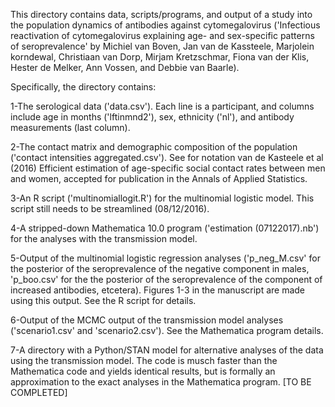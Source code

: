 This directory contains data, scripts/programs, and output of a study into the population dynamics of antibodies against cytomegalovirus ('Infectious reactivation of cytomegalovirus explaining age- and sex-specific patterns of seroprevalence' by Michiel van Boven, Jan van de Kassteele, Marjolein korndewal, Christiaan van Dorp, Mirjam Kretzschmar, Fiona van der Klis, Hester de Melker, Ann Vossen, and Debbie van Baarle).

Specifically, the directory contains:

1-The serological data ('data.csv'). Each line is a participant, and columns include age in months ('lftinmnd2'), sex, ethnicity ('nl'), and antibody measurements (last column).

2-The contact matrix and demographic composition of the population ('contact intensities aggregated.csv'). See for notation van de Kasteele et al (2016) Efficient estimation of age-specific social contact rates between men and women, accepted for publication in the Annals of Applied Statistics.

3-An R script ('multinomiallogit.R') for the multinomial logistic model. This script still needs to be streamlined (08/12/2016).

4-A stripped-down Mathematica 10.0 program ('estimation (07122017).nb') for the analyses with the transmission model.  

5-Output of the multinomial logistic regression analyses ('p_neg_M.csv' for the posterior of the seroprevalence of the negative component in males, 'p_boo.csv' for the the posterior of the seroprevalence of the component of increased antibodies, etcetera). Figures 1-3 in the manuscript are made using this output. See the R script for details.

6-Output of the MCMC output of the transmission model analyses ('scenario1.csv' and 'scenario2.csv'). See the Mathematica program details.

7-A directory with a Python/STAN model for alternative analyses of the data using the transmission model. The code is musch faster than the Mathematica code and yields identical results, but is formally an approximation to the exact analyses in the Mathematica program. [TO BE COMPLETED]

